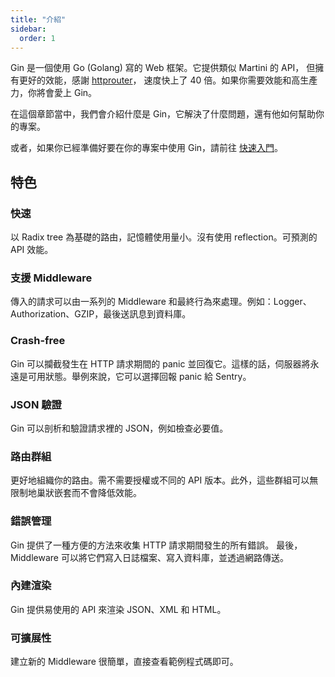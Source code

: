 ```yaml
---
title: "介紹"
sidebar:
  order: 1
---
```


Gin 是一個使用 Go (Golang) 寫的 Web 框架。它提供類似 Martini 的 API，
但擁有更好的效能，感謝 [httprouter](https://github.com/julienschmidt/httprouter)，
速度快上了 40 倍。如果你需要效能和高生產力，你將會愛上 Gin。

在這個章節當中，我們會介紹什麼是 Gin，它解決了什麼問題，還有他如何幫助你的專案。

或者，如果你已經準備好要在你的專案中使用 Gin，請前往 [快速入門](/quickstart)。

## 特色

### 快速

以 Radix tree 為基礎的路由，記憶體使用量小。沒有使用 reflection。可預測的 API 效能。

### 支援 Middleware

傳入的請求可以由一系列的 Middleware 和最終行為來處理。例如：Logger、Authorization、GZIP，最後送訊息到資料庫。

### Crash-free

Gin 可以攔截發生在 HTTP 請求期間的 panic 並回復它。這樣的話，伺服器將永遠是可用狀態。舉例來說，它可以選擇回報 panic 給 Sentry。

### JSON 驗證

Gin 可以剖析和驗證請求裡的 JSON，例如檢查必要值。

### 路由群組

更好地組織你的路由。需不需要授權或不同的 API 版本。此外，這些群組可以無限制地巢狀嵌套而不會降低效能。

### 錯誤管理

Gin 提供了一種方便的方法來收集 HTTP 請求期間發生的所有錯誤。 最後， Middleware 可以將它們寫入日誌檔案、寫入資料庫，並透過網路傳送。

### 內建渲染

Gin 提供易使用的 API 來渲染 JSON、XML 和 HTML。

### 可擴展性

建立新的 Middleware 很簡單，直接查看範例程式碼即可。
